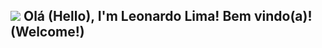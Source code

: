 ## <img src="https://static.wikia.nocookie.net/leagueoflegends/images/1/15/Kai%27Sa_OriginalSquare.png/revision/latest/scale-to-width-down/46?cb=20200601024029&path-prefix=pt-br"> Olá (Hello), I'm Leonardo Lima! Bem vindo(a)! (Welcome!)
